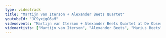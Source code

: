 ```yaml
---
type: videotrack
title: "Martijn van Iterson + Alexander Beets Quartet"
youtubeId: "JCSyxjgG6aM"
videoevents: "Martijn van Iterson + Alexander Beets Quartet at De Observant"
videoartists: ["Martijn van Iterson", "Alexander Beets", "Marius Beets", "Robert Rook", "Gijs Dijkhuizen"]
---
```

